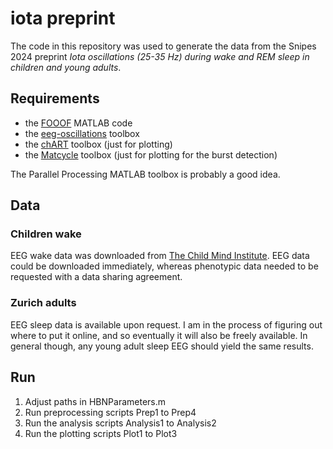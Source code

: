 # iota preprint

The code in this repository was used to generate the data from the Snipes 2024 preprint *Iota oscillations (25-35 Hz) during wake and REM sleep in children and young adults*.

## Requirements

- the [FOOOF](https://github.com/fooof-tools/fooof_mat) MATLAB code
- the [eeg-oscillations](https://github.com/snipeso/eeg-oscillations) toolbox
- the [chART](https://github.com/snipeso/chart) toolbox (just for plotting)
- the [Matcycle](https://github.com/hubersleeplab/matcycle) toolbox (just for plotting for the burst detection)

The Parallel Processing MATLAB toolbox is probably a good idea.

## Data
### Children wake
EEG wake data was downloaded from [The Child Mind Institute](https://fcon_1000.projects.nitrc.org/indi/cmi_healthy_brain_network/index.html). EEG data could be downloaded immediately, whereas phenotypic data needed to be requested with a data sharing agreement. 


### Zurich adults
EEG sleep data is available upon request. I am in the process of figuring out where to put it online, and so eventually it will also be freely available. In general though, any young adult sleep EEG should yield the same results.


## Run

1. Adjust paths in HBNParameters.m
2. Run preprocessing scripts Prep1 to Prep4
3. Run the analysis scripts Analysis1 to Analysis2
4. Run the plotting scripts Plot1 to Plot3